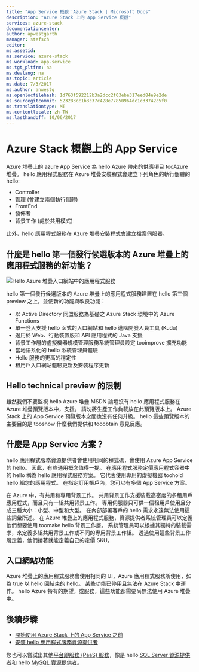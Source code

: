 ```yaml
---
title: "App Service 概觀：Azure Stack | Microsoft Docs"
description: "Azure Stack 上的 App Service 概觀"
services: azure-stack
documentationcenter: 
author: apwestgarth
manager: stefsch
editor: 
ms.assetid: 
ms.service: azure-stack
ms.workload: app-service
ms.tgt_pltfrm: na
ms.devlang: na
ms.topic: article
ms.date: 7/3/2017
ms.author: anwestg
ms.openlocfilehash: 1d763f592212b3a2dcc2f03ebe317eed84e9e2de
ms.sourcegitcommit: 523283cc1b3c37c428e77850964dc1c33742c5f0
ms.translationtype: MT
ms.contentlocale: zh-TW
ms.lasthandoff: 10/06/2017
---
```

# <a name="app-service-on-azure-stack-overview"></a>Azure Stack 概觀上的 App Service

Azure 堆疊上的 azure App Service 為 hello Azure 帶來的供應項目 tooAzure 堆疊。 hello 應用程式服務在 Azure 堆疊安裝程式會建立下列角色的執行個體的 hello:

*  Controller
*  管理 (會建立兩個執行個體)
*  FrontEnd
*  發佈者
*  背景工作 (處於共用模式)

此外，hello 應用程式服務在 Azure 堆疊安裝程式會建立檔案伺服器。
    
## <a name="whats-new-in-hello-first-release-candidate-of-app-service-on-azure-stack"></a>什麼是 hello 第一個發行候選版本的 Azure 堆疊上的應用程式服務的新功能？
![Hello Azure 堆疊入口網站中的應用程式服務][1]

hello 第一個發行候選版本的 Azure 堆疊上的應用程式服務建置在 hello 第三個 preview 之上，並使新的功能與改良功能：

* 以 Active Directory 同盟服務為基礎之 Azure Stack 環境中的 Azure Functions 
* 單一登入支援 hello 函式的入口網站和 hello 進階開發人員工具 (Kudu)
* 適用於 Web、行動裝置版和 API 應用程式的 Java 支援
* 背景工作層的虛擬機器規模管理服務系統管理員設定 tooimprove 擴充功能
* 當地語系化的 hello 系統管理員體驗
* Hello 服務的更高的穩定性
* 租用戶入口網站體驗更新及安裝程序更新

## <a name="limitations-of-hello-technical-preview"></a>Hello technical preview 的限制

雖然我們不要監視 hello Azure 堆疊 MSDN 論壇沒有 hello 應用程式服務在 Azure 堆疊預覽版本中，支援。 請勿將生產工作負載放在此預覽版本上。 Azure Stack 上的 App Service 預覽版本之間也沒有任何升級。 hello 這些預覽版本的主要目的是 tooshow 什麼我們提供和 tooobtain 意見反應。 

## <a name="what-is-an-app-service-plan"></a>什麼是 App Service 方案？

hello 應用程式服務資源提供者會使用相同的程式碼，會使用 Azure App Service 的 hello。 因此，有些通用概念值得一提。 在應用程式服務定價應用程式容器中的 hello 稱為 hello 應用程式服務方案。 它代表使用專用的虛擬機器 toohold hello 組您的應用程式。 在指定訂用帳戶內，您可以有多個 App Service 方案。 

在 Azure 中，有共用和專用背景工作。 共用背景工作支援裝載高密度的多租用戶應用程式，而且只有一組共用背景工作。 專用伺服器只可供一個租用戶使用且分成三種大小：小型、中型和大型。 在內部部署客戶的 hello 需求永遠無法使用這些詞彙所述。 在 Azure 堆疊上的應用程式服務，資源提供者系統管理員可以定義他們想要使用 toomake hello 背景工作層。 系統管理員可以根據其獨特的裝載需求，來定義多組共用背景工作或不同的專用背景工作組。 透過使用這些背景工作層定義，他們接著就能定義自己的定價 SKU。

## <a name="portal-features"></a>入口網站功能

Azure 堆疊上的應用程式服務會使用相同的 UI，Azure 應用程式服務所使用，如為 true 以 hello 回結束的 hello。 某些功能已停用且無法在 Azure Stack 中運作。 hello Azure 特有的期望，或服務，這些功能都需要尚無法使用 Azure 堆疊中。 

## <a name="next-steps"></a>後續步驟

- [開始使用 Azure Stack 上的 App Service 之前](azure-stack-app-service-before-you-get-started.md)
- [安裝 hello 應用程式服務資源提供者](azure-stack-app-service-deploy.md)

您也可以嘗試出其他[平台即服務 (PaaS) 服務](azure-stack-tools-paas-services.md)，像是 hello [SQL Server 資源提供者](azure-stack-sql-resource-provider-deploy.md)和 hello [MySQL 資源提供者](azure-stack-mysql-resource-provider-deploy.md)。

<!--Image references-->
[1]: ./media/azure-stack-app-service-overview/AppService_Portal.png
